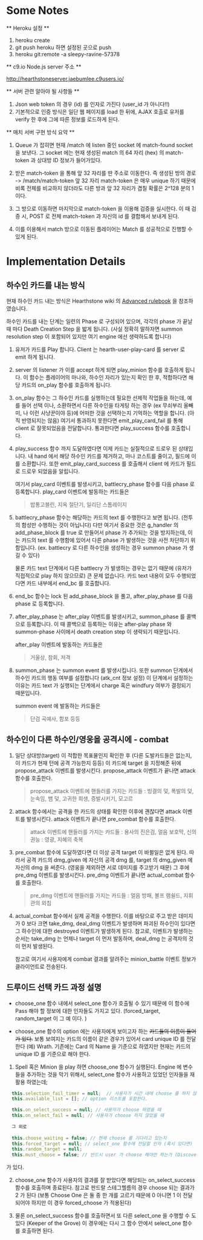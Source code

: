 # Some Notes

** Heroku 설정 **

1) heroku create
2) git push heroku 하면 설정된 곳으로 push
3) heroku git:remote -a sleepy-ravine-57378

** c9.io Node.js server 주소 **

http://hearthstoneserver.jaebumlee.c9users.io/


** 서버 관련 알아야 될 사항들 **

1) Json web token 의 경우 (id) 를 인자로 가진다 (user_id 가 아니다!!)
2) 기본적으로 인증 방식은 일단 웹 페이지를 load 한 뒤에, AJAX 호출로 유저를 verify 한 후에
   그에 따른 정보를 로드하게 된다.


** 매치 서버 구현 방식 요약 **

1) Queue 가 잡히면 현재 /match 에 listen 중인 socket 에 match-found socket 을 보낸다.
   그 socket 에는 현재 생성된 match 의 64 자리 (hex) 의 match-token 과 상대방 ID 정보가 들어가있다.

2) 받은 match-token 을 통해 앞 32 자리를 딴 주소로 이동한다. 즉 생성된 방의 경로 -> /match/match-token 앞 32 자리
   match-token 은 매우 unique 하기 때문에 비록 전체를 비교하지 않더라도 다른 방과 앞 32 자리가 겹칠 확률은 2^128 분의 1 이다.

3) 그 방으로 이동하면 마지막으로 match-token 을 이용해 검증을 실시한다. 이 때 검증 시, POST 로 전체 match-token 과 자신의 id 를 결합해서 보내게 된다.

4) 이를 이용해서 match 방으로 이동된 플레이어는 Match 를 성공적으로 진행할 수 있게 된다. 


# Implementation Details
    
## 하수인 카드를 내는 방식 

현재 하수인 카드 내는 방식은 Hearthstone wiki 의 [Advanced rulebook](http://hearthstone.gamepedia.com/Advanced_rulebook) 을 참조하였습니다.

하수인 카드를 내는 단계는 일련의 Phase 로 구성되어 있으며, 각각의 phase 가 끝날 때 마다 Death Creation Step 을 밟게 됩니다. 
(사실 정확히 말하자면 summon resolution step 이 포함되어 있지만 여기 engine 에선 생략하도록 합니다)

1. 유저가 카드를 Play 합니다. Client 는 hearth-user-play-card 를 server 로 emit 하게 됩니다. 

2. server 의 listener 가 이를 accept 하게 되면 play_minion 함수를 호출하게 됩니다. 이 함수는 플레이어의 마나와, 하수인 자리가
    있는지 확인 한 후, 적합하다면 해당 카드의 on_play 함수를 호출하게 됩니다.
    
3. on_play 함수는 그 하수인 카드를 실행하는데 필요한 선제적 작업들을 하는데, 예를 들어 선택 이나, 소환하면서 다른 하수인을 타게팅
    하는 경우 (ex 무쇠부리 올빼미, 나 이런 사냥꾼이야 등)에 어떠한 것을 선택하는지 기억하는 역할을 합니다. (아직 반영되지는 않음)
    여기서 통과하지 못한다면 emit_play_card_fail 를 통해 client 로 잘못되었음을 전달합니다. 통과한다면 play_success 함수를 호출합니다.
    
4. play_success 함수 까지 도달하였다면 이제 카드는 실질적으로 드로우 된 상태입니다. 내 hand 에서 해당 하수인 카드를 제거하고, 
    마나 코스트를 줄이고, 필드에 이를 소환합니다. 또한 emit_play_card_success 를 호출해서 client 에 카드가 필드로 드로우 되었음을
    알립니다. 
    
    여기서 play_card 이벤트를 발생시키고, battlecry_phase 함수를 다음 phase 로 등록합니다.  play_card 이벤트에 발동하는 카드들은
    
    > 밥통고블린, 지옥 절단기, 일리단 스톰레이지
    
5. battlecry_phase 함수는 해당하는 카드의 text 를 수행한다고 보면 됩니다. (전투의 함성만 수행하는 것이 아닙니다) 다만 여기서 중요한 것은
    g_handler 의 add_phase_block 를 true 로 만들어서 phase 가 추가되는 것을 방지하는데, 이는 카드의 text 를 수행함에 있어서 다른 phase
    가 발생하는 것을 사전 차단하기 위함입니다. (ex. battlecry 로 다른 하수인을 생성하는 경우 summon phase 가 생길 수 있다)
    
    물론 카드 text 단계에서 다른 battlecry 가 발생하는 경우는 없기 때문에 (유저가 직접적으로 play 하지 않으므로) 큰 문제 없습니다.
    카드 text 내용이 모두 수행되었다면 카드 내부에서 end_bc 를 호출합니다. 
    
6. end_bc 함수는 lock 된 add_phase_block 을 풀고, after_play_phase 를 다음 phase 로 등록합니다. 

7. after_play_phase 는 after_play 이벤트를 발생시키고, summon_phase 를 콜백으로 등록합니다. 이 때 콜백으로 등록하는 이유는 after-play phase 와
    summon-phase 사이에서 death creation step 이 생략되기 때문입니다.
    
    after_play 이벤트에 발동하는 카드들은
    
    > 거울상, 참회, 저격
    
8. summon_phase 는 summon event 를 발생시킵니다. 또한 summon 단계에서 하수인 카드의 행동 여부를 설정합니다 (atk_cnt 정보 설정)
    이 단계에서 설정하는 이유는 카드 text 가 실행되는 단계에서 charge 혹은 windfury 여부가 결정되기 때문입니다.

    summon event 에 발동하는 카드들은
    
   > 단검 곡예사, 함포 등등

## 하수인이 다른 하수인/영웅을 공격시에 - combat

1. 일단 상대방(target) 이 적합한 목표물인지 확인한 후 (다른 도발카드들은 없는지, 이 카드가 현재 턴에 공격 가능한지 등등)
    이 카드에 target 을 지정해준 뒤에 propose_attack 이벤트를 발생시킨다. propose_attack 이벤트가 끝나면 attack 함수를
    호출한다.

    > propose_attack 이벤트에 핸들러를 가지는 카드들 : 빙결의 덫, 폭발의 덫, 눈속임, 뱀 덫, 고귀한 희생, 증발시키기, 모고르

2. attack 함수에서는 공격을 한 카드의 상태를 확인한 이후에 괜찮다면 attack 이벤트를 발생시킨다. attack 이벤트가 끝나면
    pre_combat 함수를 호출한다.

    > attack 이벤트에 핸들러를 가지는 카드들 : 용사의 진은검, 얼음 보호막, 신의 권능 : 영광, 지혜의 축복

3. pre_combat 함수에 도달하였다면 더 이상 공격 target 이 바뀔일은 없게 된다. 따라서 공격 카드의 dmg_given 에 자신의
    공격 dmg 를, target 의 dmg_given 에 자신의 dmg 을 써준다. (영웅을 제외하면 서로 데미지를 주고받기 때문) 그 후에
    pre_dmg 이벤트를 발생시킨다. pre_dmg 이벤트가 끝나면 actual_combat 함수를 호출한다.

    > pre_dmg 이벤트에 핸들러를 가지는 카드들 : 얼음 방패, 볼프 램쉴드, 지휘관의 외침

4. actual_combat 함수에서 실제 공격을 수행한다. 이를 바탕으로 주고 받은 데미지가 0 보다 크면 take_dmg, deal_dmg 이벤트가 발생하며
    파괴된 하수인이 있다면 그 하수인에 대한 destroyed 이벤트가 발생하게 된다. 참고로, 이벤트가 발생하는 순서는 take_dmg 는 언제나
    target 이 먼저 발동하며, deal_dmg 는 공격자의 것이 먼저 발생된다.
    
    참고로 여기서 사용자에게 combat 결과를 알려주는 minion_battle 이벤트 정보가 클라이언트로 전송된다. 

## 드루이드 선택 카드 과정 설명

 - choose_one 함수 내에서 select_one 함수가 호출될 수 있기 때문에 이 함수에 Pass 해야 할 정보에 대한 인자들도 가지고 있다.
  (forced_target, random_target 이 그 예 이다. )
  
 - choose_one 함수의 option 에는 사용자에게 보이고자 하는 ~~카드들의 이름이 들어가 있다.~~ 보통 보여지는 카드의 이름이 같은 경우가
  있어서 card unique ID 를 전달한다 (예) Wrath.  기존에는 Card 의 Name 을 기준으로 하였지만 현재는 카드의 unique ID 를 기준으로 해야 한다. 
  
1. Spell 혹은 Minion 을 play 하면 choose_one 함수가 실행된다. Engine 에 변수들을 추가하는 것을 막기 위해서, select_one 함수가
   사용하고 있었던 인자들을 재활용 하였는데;
  
```javascript
  this.selection_fail_timer = null;  // 사용자가 시간 내에 choose 를 하지 않았을 때
  this.available_list = []; // option 리스트를 포함한다. 

  this.on_select_success = null; // 사용자가 choose 하였을 때
  this.on_select_fail = null; // 사용자가 choose 하지 않았을 때
  
  그 외로 
  
  this.choose_waiting = false; // 현재 choose 를 기다리고 있는지
  this.forced_target = null; // select_one 함수에 전달할 인자 (혹시 있다면)
  this.random_target = null;
  this.must_choose = false; // 반드시 user 가 choose 해야만 하는가 (Discover 에 해당)
  ```
 
  가 있다. 
  
2. choose_one 함수가 사용자의 결과를 잘 받았다면 해당되는 on_select_success 함수를 호출하며 종료된다.
   참고로 판드랄 스테그헬름의 경우 choose 되는 결과가 2 가 된다 (보통 Choose One 은 둘 중 한 개를 고르기 때문에
   0 아니면 1 이 전달되어야 하지만 이 경우 forced_choose 가 적용된다) 

3. 물론 on_select_success 함수를 호출하면서 또 다른 select_one 을 수행할 수 도 있다 (Keeper of the Grove)
   이 경우에는 다시 그 함수 안에서 select_one 함수를 호출하면 된다. 
  

